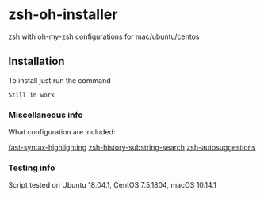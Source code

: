 # zsh-oh-installer
zsh with oh-my-zsh configurations for mac/ubuntu/centos

## Installation
To install just run the command
```
Still in work
```

### Miscellaneous info
What configuration are included:

[fast-syntax-highlighting](https://github.com/zdharma/fast-syntax-highlighting)
[zsh-history-substring-search](https://github.com/zsh-users/zsh-history-substring-search)
[zsh-autosuggestions](https://github.com/zsh-users/zsh-autosuggestions)


### Testing info
Script tested on Ubuntu 18.04.1, CentOS 7.5.1804, macOS 10.14.1

